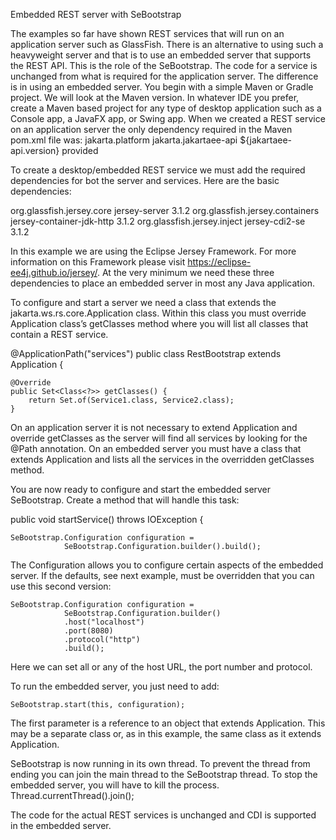 Embedded REST server with SeBootstrap

The examples so far have shown REST services that will run on an application server such as GlassFish. There is an alternative to using such a heavyweight server and that is to use an embedded server that supports the REST API. This is the role of the SeBootstrap. The code for a service is unchanged from what is required for the application server. The difference is in using an embedded server.
You begin with a simple Maven or Gradle project. We will look at the Maven version. In whatever IDE you prefer, create a Maven based project for any type of desktop application such as a Console app, a JavaFX app, or Swing app. When we created a REST service on an application server the only dependency required in the Maven pom.xml file was:
<dependencies>
    <dependency>
        <groupId>jakarta.platform</groupId>
        <artifactId>jakarta.jakartaee-api</artifactId>
        <version>${jakartaee-api.version}</version>
        <scope>provided</scope>
    </dependency>
</dependencies>

To create a desktop/embedded REST service we must add the required dependencies for bot the server and services. Here are the basic dependencies:

<dependencies>
    <dependency>
        <groupId>org.glassfish.jersey.core</groupId>
        <artifactId>jersey-server</artifactId>
        <version>3.1.2</version>
    </dependency>
    <dependency>
        <groupId>org.glassfish.jersey.containers</groupId>
        <artifactId>jersey-container-jdk-http</artifactId>
        <version>3.1.2</version>
    </dependency>
    <dependency>
        <groupId>org.glassfish.jersey.inject</groupId>
        <artifactId>jersey-cdi2-se</artifactId>
        <version>3.1.2</version>
    </dependency>       
</dependencies>        

In this example we are using the Eclipse Jersey Framework. For more information on this Framework please visit https://eclipse-ee4j.github.io/jersey/. At the very minimum we need these three dependencies to place an embedded server in most any Java application.

To configure and start a server we need a class that extends the jakarta.ws.rs.core.Application class. Within this class you must override Application class’s getClasses method where you will list all classes that contain a REST service. 

@ApplicationPath("services")
public class RestBootstrap extends Application {
    
    @Override
    public Set<Class<?>> getClasses() {
        return Set.of(Service1.class, Service2.class);
    }

On an application server it is not necessary to extend Application and override getClasses as the server will find all services by looking for the @Path annotation. On an embedded server you must have a class that extends Application and lists all the services in the overridden getClasses method.

You are now ready to configure and start the embedded server SeBootstrap. Create a method that will handle this task:

public void startService() throws IOException {

    SeBootstrap.Configuration configuration = 
                SeBootstrap.Configuration.builder().build();

The Configuration allows you to configure certain aspects of the embedded server. If the defaults, see next example, must be overridden that you can use this second version:

    SeBootstrap.Configuration configuration = 
                SeBootstrap.Configuration.builder()
                .host("localhost")
                .port(8080)
                .protocol("http")
                .build();

Here we can set all or any of the host URL, the port number and protocol.

To run the embedded server, you just need to add:

    SeBootstrap.start(this, configuration);

The first parameter is a reference to an object that extends Application. This may be a separate class or, as in this example, the same class as it extends Application.

SeBootstrap is now running in its own thread. To prevent the thread from ending you can join the main thread to the SeBootstrap thread. To stop the embedded server, you will have to kill the process.
Thread.currentThread().join();

The code for the actual REST services is unchanged and CDI is supported in the embedded server.




